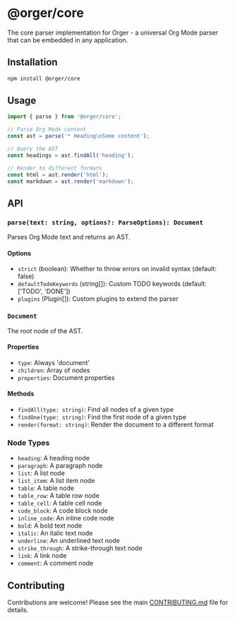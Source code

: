 # @orger/core

The core parser implementation for Orger - a universal Org Mode parser that can be embedded in any application.

## Installation

```bash
npm install @orger/core
```

## Usage

```javascript
import { parse } from '@orger/core';

// Parse Org Mode content
const ast = parse('* Heading\nSome content');

// Query the AST
const headings = ast.findAll('heading');

// Render to different formats
const html = ast.render('html');
const markdown = ast.render('markdown');
```

## API

### `parse(text: string, options?: ParseOptions): Document`

Parses Org Mode text and returns an AST.

#### Options

- `strict` (boolean): Whether to throw errors on invalid syntax (default: false)
- `defaultTodoKeywords` (string[]): Custom TODO keywords (default: ['TODO', 'DONE'])
- `plugins` (Plugin[]): Custom plugins to extend the parser

### `Document`

The root node of the AST.

#### Properties

- `type`: Always 'document'
- `children`: Array of nodes
- `properties`: Document properties

#### Methods

- `findAll(type: string)`: Find all nodes of a given type
- `findOne(type: string)`: Find the first node of a given type
- `render(format: string)`: Render the document to a different format

### Node Types

- `heading`: A heading node
- `paragraph`: A paragraph node
- `list`: A list node
- `list_item`: A list item node
- `table`: A table node
- `table_row`: A table row node
- `table_cell`: A table cell node
- `code_block`: A code block node
- `inline_code`: An inline code node
- `bold`: A bold text node
- `italic`: An italic text node
- `underline`: An underlined text node
- `strike_through`: A strike-through text node
- `link`: A link node
- `comment`: A comment node

## Contributing

Contributions are welcome! Please see the main [CONTRIBUTING.md](../../CONTRIBUTING.md) file for details. 